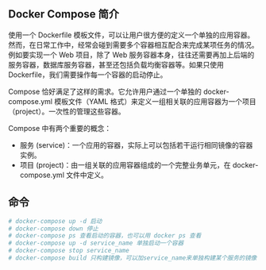 ## Docker Compose 简介

使用一个 Dockerfile 模板文件，可以让用户很方便的定义一个单独的应用容器。然而，在日常工作中，经常会碰到需要多个容器相互配合来完成某项任务的情况。例如要实现一个 Web 项目，除了 Web 服务容器本身，往往还需要再加上后端的服务容器，数据库服务容器，甚至还包括负载均衡容器等。如果只使用 Dockerfile，我们需要操作每一个容器的启动停止。

Compose 恰好满足了这样的需求。它允许用户通过一个单独的 docker-compose.yml 模板文件（YAML 格式）来定义一组相关联的应用容器为一个项目（project）。一次性的管理这些容器。

Compose 中有两个重要的概念：

- 服务 (service)：一个应用的容器，实际上可以包括若干运行相同镜像的容器实例。
- 项目 (project)：由一组关联的应用容器组成的一个完整业务单元，在 docker-compose.yml 文件中定义。

## 命令

```sh
# docker-compose up -d 启动
# docker-compose down 停止
# docker-compose ps 查看启动的容器，也可以用 docker ps 查看
# docker-compose up -d service_name 单独启动一个容器
# docker-compose stop service_name
# docker-compose build 只构建镜像，可以加service_name来单独构建某个服务的镜像
```

